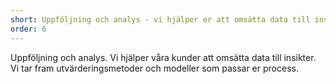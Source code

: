```yaml
---
short: Uppföljning och analys - vi hjälper er att omsätta data till insikter
order: 6
---
```

Uppföljning och analys. Vi hjälper våra kunder att omsätta data till insikter. Vi tar fram utvärderingsmetoder och modeller som passar er process.
